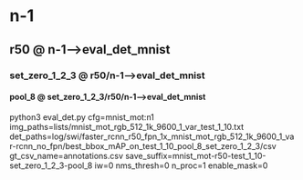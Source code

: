 # n-1
## r50       @ n-1-->eval_det_mnist
### set_zero_1_2_3       @ r50/n-1-->eval_det_mnist
#### pool_8       @ set_zero_1_2_3/r50/n-1-->eval_det_mnist
python3 eval_det.py cfg=mnist_mot:n1 img_paths=lists/mnist_mot_rgb_512_1k_9600_1_var_test_1_10.txt det_paths=log/swi/faster_rcnn_r50_fpn_1x_mnist_mot_rgb_512_1k_9600_1_var-rcnn_no_fpn/best_bbox_mAP_on_test_1_10_pool_8_set_zero_1_2_3/csv gt_csv_name=annotations.csv save_suffix=mnist_mot-r50-test_1_10-set_zero_1_2_3-pool_8 iw=0 nms_thresh=0 n_proc=1 enable_mask=0
